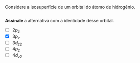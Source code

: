 Considere a isosuperfície de um orbital do átomo de hidrogênio.

![]()

**Assinale** a alternativa com a identidade desse orbital.

- [ ] $2p_z$
- [x] $3p_z$
- [ ] $3d_{z2}$
- [ ] $4p_z$
- [ ] $4d_{z2}$

